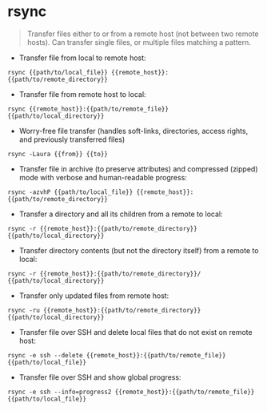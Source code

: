 # rsync

> Transfer files either to or from a remote host (not between two remote hosts).
> Can transfer single files, or multiple files matching a pattern.

- Transfer file from local to remote host:

`rsync {{path/to/local_file}} {{remote_host}}:{{path/to/remote_directory}}`

- Transfer file from remote host to local:

`rsync {{remote_host}}:{{path/to/remote_file}} {{path/to/local_directory}}`

- Worry-free file transfer (handles soft-links, directories, access rights, and previously transferred files)

`rsync -Laura {{from}} {{to}}`

- Transfer file in archive (to preserve attributes) and compressed (zipped) mode with verbose and human-readable progress:

`rsync -azvhP {{path/to/local_file}} {{remote_host}}:{{path/to/remote_directory}}`

- Transfer a directory and all its children from a remote to local:

`rsync -r {{remote_host}}:{{path/to/remote_directory}} {{path/to/local_directory}}`

- Transfer directory contents (but not the directory itself) from a remote to local:

`rsync -r {{remote_host}}:{{path/to/remote_directory}}/ {{path/to/local_directory}}`

- Transfer only updated files from remote host:

`rsync -ru {{remote_host}}:{{path/to/remote_directory}} {{path/to/local_directory}}`

- Transfer file over SSH and delete local files that do not exist on remote host:

`rsync -e ssh --delete {{remote_host}}:{{path/to/remote_file}} {{path/to/local_file}}`

- Transfer file over SSH and show global progress:

`rsync -e ssh --info=progress2 {{remote_host}}:{{path/to/remote_file}} {{path/to/local_file}}`
